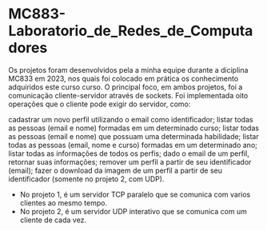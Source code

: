 # MC883-Laboratorio_de_Redes_de_Computadores
Os projetos foram desenvolvidos pela a minha equipe durante a diciplina MC833 em 2023, nos quais foi colocado em prática os conhecimento adquiridos este curso curso.
O principal foco, em ambos projetos, foi a comunicação cliente-servidor através de sockets. Foi implementada oito operações que o cliente pode exigir do servidor, como:

cadastrar um novo perfil utilizando o email como identificador;
listar todas as pessoas (email e nome) formadas em um determinado curso;
listar todas as pessoas (email e nome) que possuam uma determinada habilidade;
listar todas as pessoas (email, nome e curso) formadas em um determinado ano;
listar todas as informações de todos os perfis;
dado o email de um perfil, retornar suas informações;
remover um perfil a partir de seu identificador (email);
fazer o download da imagem de um perfil a partir de seu identificador (somente no projeto
2, com UDP).

* No projeto 1, é um servidor TCP paralelo que se comunica com varios clientes ao mesmo tempo.
* No projeto 2, é um servidor UDP interativo que se comunica com um cliente de cada vez.
